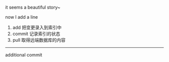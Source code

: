 it seems a beautiful story~

now I add a line

1. add 把变更录入到索引中
2. commit 记录索引的状态
3. pull 取得远端数据库的内容

---

additional commit
